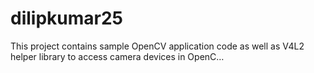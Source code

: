 # dilipkumar25
This project contains sample OpenCV application code as well as V4L2 helper library to access camera devices in OpenC…
